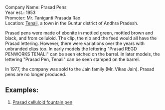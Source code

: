 Company Name: Prasad Pens  
Year est.: 1953  
Promoter: Mr. Taniganti Prasada Rao  
Location: [Tenali](https://en.wikipedia.org/wiki/Tenali), a town in the Guntur district of Andhra Pradesh.  

Prasad pens were made of ebonite in mottled green, mottled brown and black, and from celluloid. The clip, the nib and the feed would all have the Prasad lettering. However, there were variations over the years with unbranded clips too. In early models the lettering "Prasad REGD PENWORKS TENALI" can be seen etched on the barrel. In later models, the lettering "Prasad Pen, Tenali" can be seen stamped on the barrel.

In 1977, the company was sold to the Jain family (Mr. Vikas Jain). Prasad pens are no longer produced. 

## Examples:
1. [Prasad celluloid fountain pen](https://x.com/pvlakshm/status/1479130684094484480)
